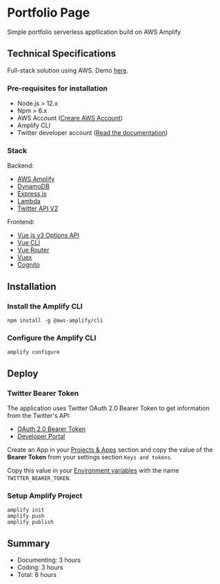 # Portfolio Page

Simple portfolio serverless appllication build on AWS Amplify

## Technical Specifications

Full-stack solution using AWS. Demo [here](https://www.loom.com/share/02603783d2774206b8c5d6204b1c4f6c).

### Pre-requisites for installation

- Node.js > 12.x
- Npm > 6.x
- AWS Account ([Creare AWS Account](https://portal.aws.amazon.com/billing/signup?redirect_url=https%3A%2F%2Faws.amazon.com%2Fregistration-confirmation#/start))
- Amplify CLI
- Twitter developer account ([Read the documentation](https://developer.twitter.com/en/docs/getting-started))

### Stack

Backend:

- [AWS Amplify](https://aws.amazon.com/amplify/)
- [DynamoDB](https://aws.amazon.com/dynamodb/)
- [Express.js](https://expressjs.com/)
- [Lambda](https://aws.amazon.com/lambda/)
- [Twitter API V2](https://developer.twitter.com/en/docs/twitter-api)

Frontend:

- [Vue.js v3 Options API](https://vuejs.org/)
- [Vue CLI](https://cli.vuejs.org/)
- [Vue Router](https://router.vuejs.org/)
- [Vuex](https://vuex.vuejs.org/)
- [Cognito](https://aws.amazon.com/cognito/)

## Installation

### Install the Amplify CLI

```
npm install -g @aws-amplify/cli
```

### Configure the Amplify CLI

```
amplify configure
```

## Deploy

### Twitter Bearer Token

The application uses Twitter OAuth 2.0 Bearer Token to get information from the Twitter's API:

- [OAuth 2.0 Bearer Token](https://developer.twitter.com/en/docs/authentication/oauth-2-0)
- [Developer Portal](https://developer.twitter.com/en/portal/dashboard)

Create an App in your [Projects & Apps](https://developer.twitter.com/en/portal/projects-and-apps) section and copy the value of the **Bearer Token** from your settings section `Keys and tokens`.

Copy this value in your [Environment variables](https://docs.aws.amazon.com/amplify/latest/userguide/environment-variables.html) with the name `TWITTER_BEARER_TOKEN`.

### Setup Amplify Project

```
amplify init
amplify push
amplify publish
```

## Summary

- Documenting: 3 hours
- Coding: 3 hours
- Total: 6 hours
